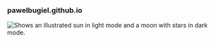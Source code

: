 ### pawelbugiel.github.io

<picture>
  <source media="(prefers-color-scheme: dark)" srcset="https://en.wikipedia.org/wiki/Nebula#/media/File:Trifid_Nebula_by_Deddy_Dayag.jpg">
  <source media="(prefers-color-scheme: light)" srcset="https://en.wikipedia.org/wiki/Nebula#/media/File:Trifid_Nebula_by_Deddy_Dayag.jpg">
  <img alt="Shows an illustrated sun in light mode and a moon with stars in dark mode." src="https://user-images.githubusercontent.com/25423296/163456779-a8556205-d0a5-45e2-ac17-42d089e3c3f8.png">
</picture>
